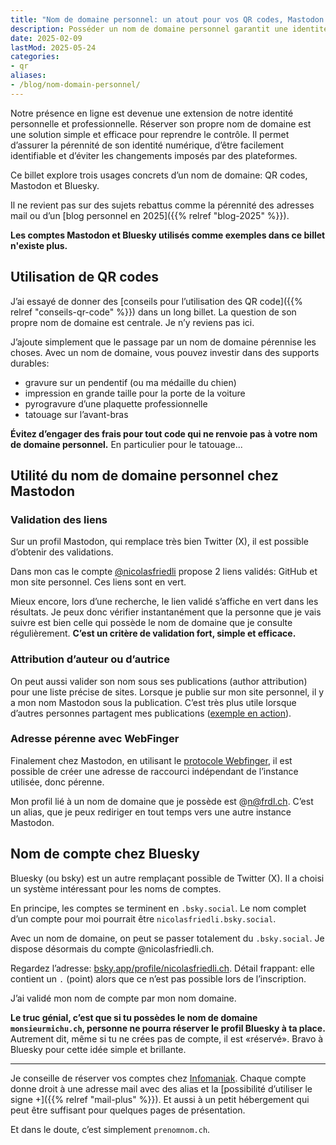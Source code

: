 ```yaml
---
title: "Nom de domaine personnel: un atout pour vos QR codes, Mastodon & Bluesky"
description: Posséder un nom de domaine personnel garantit une identité numérique pérenne et indépendante. Découvrez comment l’utiliser intelligemment pour vos QR codes, sur Mastodon & sur Bluesky.
date: 2025-02-09
lastMod: 2025-05-24
categories:
- qr
aliases:
- /blog/nom-domain-personnel/
---
```


Notre présence en ligne est devenue une extension de notre identité personnelle et professionnelle.
Réserver son propre nom de domaine est une solution simple et efficace pour reprendre le contrôle.
Il permet d’assurer la pérennité de son identité numérique, d’être facilement identifiable et d’éviter les changements imposés par des plateformes.

Ce billet explore trois usages concrets d’un nom de domaine: QR codes, Mastodon et Bluesky.

Il ne revient pas sur des sujets rebattus comme la pérennité des adresses mail ou d’un [blog personnel en 2025]({{% relref "blog-2025" %}}).

**Les comptes Mastodon et Bluesky utilisés comme exemples dans ce billet n'existe plus.**

## Utilisation de QR codes

J’ai essayé de donner des [conseils pour l’utilisation des QR code]({{% relref "conseils-qr-code" %}}) dans un long billet.
La question de son propre nom de domaine est centrale.
Je n’y reviens pas ici.

J’ajoute simplement que le passage par un nom de domaine pérennise les choses.
Avec un nom de domaine, vous pouvez investir dans des supports durables:

- gravure sur un pendentif (ou ma médaille du chien)
- impression en grande taille pour la porte de la voiture
- pyrogravure d’une plaquette professionnelle
- tatouage sur l’avant-bras

**Évitez d’engager des frais pour tout code qui ne renvoie pas à votre nom de domaine personnel.**
En particulier pour le tatouage...

## Utilité du nom de domaine personnel chez Mastodon

### Validation des liens

Sur un profil Mastodon, qui remplace très bien Twitter (X), il est possible d’obtenir des validations.

Dans mon cas le compte [@nicolasfriedli](https://mastodon.social/@nicolasfriedli) propose 2 liens validés: GitHub et mon site personnel.
Ces liens sont en vert.

Mieux encore, lors d’une recherche, le lien validé s’affiche en vert dans les résultats.
Je peux donc vérifier instantanément que la personne que je vais suivre est bien celle qui possède le nom de domaine que je consulte régulièrement. **C’est un critère de validation fort, simple et efficace.**

### Attribution d’auteur ou d’autrice

On peut aussi valider son nom sous ses publications (author attribution) pour une liste précise de sites.
Lorsque je publie sur mon site personnel, il y a mon nom Mastodon sous la publication.
C’est très plus utile lorsque d’autres personnes partagent mes publications ([exemple en action](https://mastodon.social/@nicolasfriedli/113973218633632714)).

### Adresse pérenne avec WebFinger

Finalement chez Mastodon, en utilisant le [protocole Webfinger](https://docs.joinmastodon.org/spec/webfinger/), il est possible de créer une adresse de raccourci indépendant de l’instance utilisée, donc pérenne.

Mon profil lié à un nom de domaine que je possède est @n@frdl.ch.
C’est un alias, que je peux rediriger en tout temps vers une autre instance Mastodon.

## Nom de compte chez Bluesky

Bluesky (ou bsky) est un autre remplaçant possible de Twitter (X).
Il a choisi un système intéressant pour les noms de comptes.

En principe, les comptes se terminent en `.bsky.social`.
Le nom complet d’un compte pour moi pourrait être `nicolasfriedli.bsky.social`.

Avec un nom de domaine, on peut se passer totalement du `.bsky.social`.
Je dispose désormais du compte @nicolasfriedli.ch.

Regardez l’adresse: [bsky.app/profile/nicolasfriedli.ch](https://bsky.app/profile/nicolasfriedli.ch).
Détail frappant: elle contient un `.` (point) alors que ce n’est pas possible lors de l’inscription.

J’ai validé mon nom de compte par mon nom domaine.

**Le truc génial, c’est que si tu possèdes le nom de domaine `monsieurmichu.ch`, personne ne pourra réserver le profil Bluesky à ta place.**
Autrement dit, même si tu ne crées pas de compte, il est «réservé».
Bravo à Bluesky pour cette idée simple et brillante.

----

Je conseille de réserver vos comptes chez [Infomaniak](https://www.infomaniak.com/fr).
Chaque compte donne droit à une adresse mail avec des alias et la [possibilité d’utiliser le signe +]({{% relref "mail-plus" %}}).
Et aussi à un petit hébergement qui peut être suffisant pour quelques pages de présentation.

Et dans le doute, c’est simplement `prenomnom.ch`.
